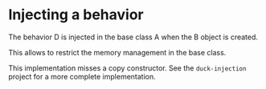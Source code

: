 # Injecting a behavior

The behavior D is injected in the base class A when the B object is created.

This allows to restrict the memory management in the base class.

This implementation misses a copy constructor. See the `duck-injection` project for a more complete implementation.
